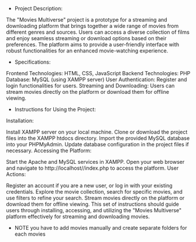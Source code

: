 * Project Description:

The "Movies Multiverse" project is a prototype for a streaming and downloading platform that brings together a wide 
range of movies from different genres and sources. Users can access a diverse collection of films and enjoy seamless 
streaming or download options based on their preferences. The platform aims to provide a user-friendly interface with 
robust functionalities for an enhanced movie-watching experience.

* Specifications:

Frontend Technologies: HTML, CSS, JavaScript
Backend Technologies: PHP
Database: MySQL (using XAMPP server)
User Authentication: Register and login functionalities for users.
Streaming and Downloading: Users can stream movies directly on the platform or download them for offline viewing.

* Instructions for Using the Project:

Installation:

Install XAMPP server on your local machine.
Clone or download the project files into the XAMPP htdocs directory.
Import the provided MySQL database into your PHPMyAdmin.
Update database configuration in the project files if necessary.
Accessing the Platform:

Start the Apache and MySQL services in XAMPP.
Open your web browser and navigate to http://localhost/<project-folder>/index.php to access the platform.
User Actions:

Register an account if you are a new user, or log in with your existing credentials.
Explore the movie collection, search for specific movies, and use filters to refine your search.
Stream movies directly on the platform or download them for offline viewing.
This set of instructions should guide users through installing, accessing, and utilizing the "Movies Multiverse" platform effectively for streaming and downloading movies.

* NOTE
 you have to add movies manually and create separate folders for each movies 
